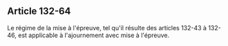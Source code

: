 Article 132-64
----
Le régime de la mise à l'épreuve, tel qu'il résulte des articles 132-43 à
132-46, est applicable à l'ajournement avec mise à l'épreuve.

